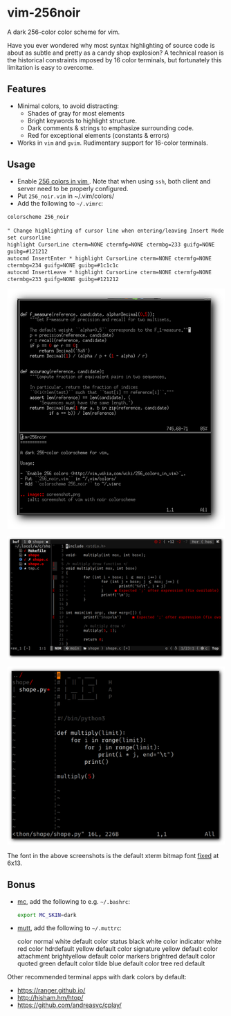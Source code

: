 # vim-256noir

A dark 256-color color scheme for vim.

Have you ever wondered why most syntax highlighting of source code is about
as subtle and pretty as a candy shop explosion? A technical reason is the
historical constraints imposed by 16 color terminals, but fortunately this
limitation is easy to overcome.

## Features

- Minimal colors, to avoid distracting:
	- Shades of gray for most elements
	- Bright keywords to highlight structure.
	- Dark comments & strings to emphasize surrounding code.
	- Red for exceptional elements (constants & errors)
- Works in `vim` and `gvim`. Rudimentary support for 16-color terminals.

## Usage

- Enable [256 colors in vim ](http://vim.wikia.com/wiki/256_colors_in_vim).
	Note that when using `ssh`, both client and server need to be properly configured.
- Put `256_noir.vim` in ~/.vim/colors/
- Add the following to `~/.vimrc`:

```vim
colorscheme 256_noir

" Change highlighting of cursor line when entering/leaving Insert Mode
set cursorline
highlight CursorLine cterm=NONE ctermfg=NONE ctermbg=233 guifg=NONE guibg=#121212
autocmd InsertEnter * highlight CursorLine cterm=NONE ctermfg=NONE ctermbg=234 guifg=NONE guibg=#1c1c1c
autocmd InsertLeave * highlight CursorLine cterm=NONE ctermfg=NONE ctermbg=233 guifg=NONE guibg=#121212
```

![screenshot of vim with noir colorscheme](screenshot.png)

![c-shot](shot-c.png)

![py-shot](shot-py.png)

The font in the above screenshots is the default xterm bitmap font
[fixed](https://en.wikipedia.org/wiki/Fixed_(typeface)) at 6x13.

## Bonus

- [mc](https://midnight-commander.org/), add the following to e.g. `~/.bashrc`:

	```sh
	export MC_SKIN=dark
	```

- [mutt](http://www.mutt.org/), add the following to `~/.muttrc`:

	color normal      white default
	color status      black white
	color indicator   white red
	color hdrdefault  yellow default
	color signature   yellow default
	color attachment  brightyellow default
	color markers     brightred default
	color quoted      green default
	color tilde       blue default
	color tree        red default

Other recommended terminal apps with dark colors by default:

- https://ranger.github.io/
- http://hisham.hm/htop/
- https://github.com/andreasvc/cplay/
